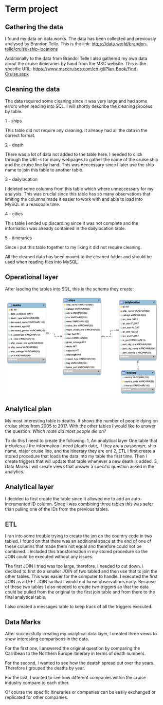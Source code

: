 # Term project

## Gathering the data

I found my data on data.works.
The data has been collected and previously analysed by Brandon Telle.
This is the link: https://data.world/brandon-telle/cruise-ship-locations

Additionally to the data from Brandol Telle I also gathered my own data about the cruise itinieraries by hand from the MSC website.
This is the specific URL: https://www.msccruises.com/en-gl/Plan-Book/Find-Cruise.aspx

## Cleaning the data

The data required some cleaning  since it was very large and had some errors when reading into SQL.
I will shortly describe the cleaning process by table.

1 - ships

This table did not require any cleaning. It already had all the data in the correct format.

2 - death

There was a lot of data not added to the table here. I needed to click through the URL-s for many webpages to gather the name of the cruise ship and the cruise line by hand. This was neccessary since I later use the ship name to join this table to another table.

3 - dailylocation

I deleted some columns from this table which where unneccessary for my analysis. This was crucial since this table has so many observations that limiting the columns made it easier to work with and able to load into MySQL in a reasobale time.

4 - cities

This table I ended up discarding since it was not complete and the information was already contained in the dailylocation table.

5 - itineraries

Since i put this table together to my liking it did not require cleaning.

All the cleaned data has been moved to the cleaned folder and should be used when reading files into MySQL.

## Operational layer

After laoding the tables into SQL, this is the schema they create:

![schema](Schema.png)

## Analytical plan

My most interesting table is deaths. It shows the number of people dying on cruise ships from 2005 to 2017.
With the other tables I would like to answer the question:
*Which route did most people die on?*

To do this I need to create the following:
1, An analytical layer 
One table that includes all the information I need (death date, if they are a passenger, ship name, major cruise line, and the itinerary they are on)
2, ETL
I first create a stored procedure that loads the data into my table the first time.
Then I create triggers that will update that table whenever a new death is added.
3, Data Marks
I will create views that answer a specific question asked in the analytics.

## Analytical layer

I decided to first create the table since it allowed me to add an auto-incremented ID column. Since I was combining three tables this was safer than pulling one of the IDs from the previous tables.


## ETL

I ran into some trouble trying to create the jon on the country code in two tabled. I found on that there was an additional space at the end of one of these columns that made them not equal and therefore could not be combined. I included this transformation in my stored procedure so the JOIN could be executed without any issues.

The first JOIN I tried was too large, therefore, I needed to cut down. I decided to first do a smaller JOIN of two tabled and then use that to join the other tables. This was easier for the computer to handle. I executed the first JOIN as a LEFT JOIN so that I would not loose observations early.
Because of these two tables I also needed to create two triggers so that the data could be pulled from the original to the first join table and from there to the final analytical table.

I also created a messages table to keep track of all the triggers executed.

## Data Marks

After successfully creating my analytical data layer, I created three views to show interesting comparisons in the data.

For the first one, I answered the original question by comparing the Carribean to the Northern Europe itinerary in terms of death numbers.

For the second, I wanted to see how the deatsh spread out over the years. Therefore I grouped the deaths by year.

For the last, I wanted to see how different companies within the cruise industry compare to each other.

Of course the specific itineraries or companies can be easily exchanged or replicated for other companies. 


